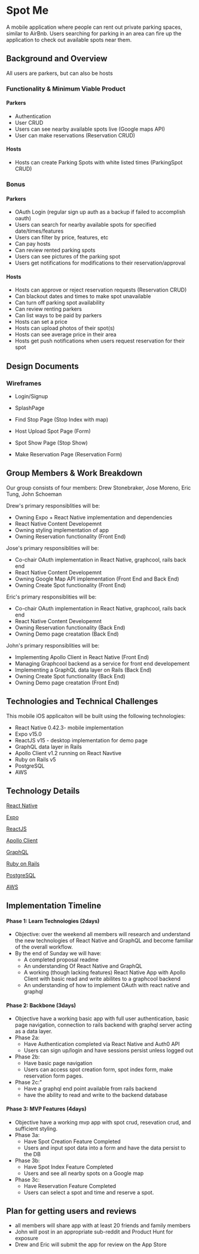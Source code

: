 # Spot Me

 A mobile application where people can rent out private parking spaces, similar to AirBnb. Users searching for parking in an area can fire up the application to check out available spots near them.

## Background and Overview

All users are parkers, but can also be hosts

### Functionality & Minimum Viable Product

#### Parkers
- Authentication
- User CRUD
- Users can see nearby available spots live (Google maps API)
- User can make reservations (Reservation CRUD)

#### Hosts
- Hosts can create Parking Spots with white listed times (ParkingSpot CRUD)

### Bonus

#### Parkers
- OAuth Login (regular sign up auth as a backup if failed to accomplish oauth)
- Users can search for nearby available spots for specified date/times/features
- Users can filter by price, features, etc
- Can pay hosts
- Can review rented parking spots
- Users can see pictures of the parking spot
- Users get notifications for modifications to their reservation/approval

#### Hosts
- Hosts can approve or reject reservation requests (Reservation CRUD)
- Can blackout dates and times to make spot unavailable
- Can turn off parking spot availability
- Can review renting parkers
- Can list ways to be paid by parkers
- Hosts can set a price
- Hosts can upload photos of their spot(s)
- Hosts can see average price in their area
- Hosts get push notifications when users request reservation for their spot

## Design Documents

### Wireframes

- Login/Signup

- SplashPage

- Find Stop Page (Stop Index with map)

- Host Upload Spot Page (Form)

- Spot Show Page (Stop Show)

- Make Reservation Page (Reservation Form)

## Group Members & Work Breakdown

Our group consists of four members: Drew Stonebraker, Jose Moreno, Eric Tung, John Schoeman

Drew's primary responsiblities will be:
* Owning Expo + React Native implementation and dependencies
* React Native Content Developemnt
* Owning styling implementation of app
* Owning Reservation functionality (Front End)

Jose's primary responsiblities will be:
* Co-chair OAuth implementation in React Native, graphcool, rails back end
* React Native Content Developemnt
* Owning Google Map API implementation (Front End and Back End)
* Owning Create Spot functionality (Front End)

Eric's primary responsiblities will be:
* Co-chair OAuth implementation in React Native, graphcool, rails back end
* React Native Content Developemnt
* Owning Reservation functionality (Back End)
* Owning Demo page creatation (Back End)

John's primary responsiblities will be:
* Implementing Apollo Client in React Native (Front End)
* Managing Graphcool backend as a service for front end developement
* Implementing a GraphQL data layer on Rails (Back End)
* Owning Create Spot functionality (Back End)
* Owning Demo page creatation (Front End)

## Technologies and Technical Challenges

This mobile iOS applicaiton will be built using the following technologies:

- React Native 0.42.3- mobile implementation
- Expo v15.0
- ReactJS v15 - desktop implementation for demo page
- GraphQL data layer in Rails
- Apollo Client v1.2 running on React Navtive
- Ruby on Rails v5
- PostgreSQL
- AWS

## Technology Details

[React Native]()

[Expo]()

[ReactJS]()

[Apollo Client]()

[GraphQL]()

[Ruby on Rails]()

[PostgreSQL]()

[AWS]()

## Implementation Timeline

#### Phase 1: Learn Technologies (2days)
- Objective: over the weekend all members will research and understand the new technologies of React Native and GraphQL and become familiar of the overall workflow.
- By the end of Sunday we will have:
  - A completed proposal readme
  - An understanding Of React Native and GraphQL
  - A working (though lacking features) React Native App with Apollo Client with basic read and write abilites to a graphcool backend
  - An understanding of how to implement OAuth with react native and graphql

#### Phase 2: Backbone (3days)
- Objective have a working basic app with full user authentication, basic page navigation, connection to rails backend with graphql server acting as a data layer.
- Phase 2a:
  - Have Authentication completed via React Native and Auth0 API
  - Users can sign up/login and have sessions persist unless logged out
- Phase 2b:
  - Have basic page navigation
  - Users can access spot creation form, spot index form, make reservation form pages.
- Phase 2c:"
  - Have a graphql end point available from rails backend
  - have the ability to read and write to the backend database

#### Phase 3: MVP Features (4days)
- Objective have a working mvp app with spot crud, resevation crud, and sufficient styling.
- Phase 3a:
  - Have Spot Creation Feature Completed
  - Users and input spot data into a form and have the data persist to the DB
- Phase 3b:
  - Have Spot Index Feature Completed
  - Users and see all nearby spots on a Google map
- Phase 3c:
  - Have Reservation Feature Completed
  - Users can select a spot and time and reserve a spot.

## Plan for getting users and reviews

- all members will share app with at least 20 friends and family members
- John will post in an appropriate sub-reddit and Product Hunt for exposure
- Drew and Eric will submit the app for review on the App Store